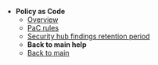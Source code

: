 - **Policy as Code**
  - [Overview](policy-as-code/overview)
  - [PaC rules](policy-as-code/pac-rules)
  - [Security hub findings retention period](/policy-as-code/security-hub-findings-retention-period)
  - **Back to main help**
  - [Back to main](policy-as-code/overview)